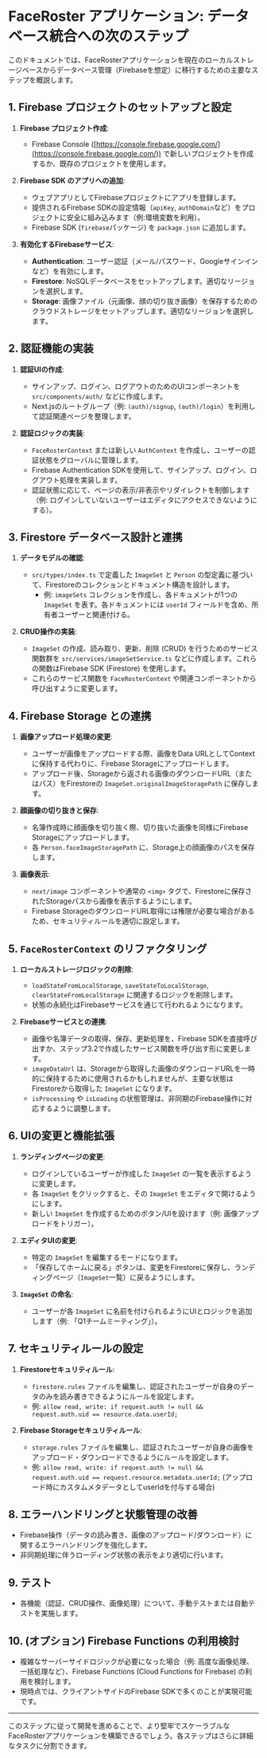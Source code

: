 
# FaceRoster アプリケーション: データベース統合への次のステップ

このドキュメントでは、FaceRosterアプリケーションを現在のローカルストレージベースからデータベース管理（Firebaseを想定）に移行するための主要なステップを概説します。

## 1. Firebase プロジェクトのセットアップと設定

1.  **Firebase プロジェクト作成**:
    *   Firebase Console ([https://console.firebase.google.com/](https://console.firebase.google.com/)) で新しいプロジェクトを作成するか、既存のプロジェクトを使用します。

2.  **Firebase SDK のアプリへの追加**:
    *   ウェブアプリとしてFirebaseプロジェクトにアプリを登録します。
    *   提供されるFirebase SDKの設定情報（`apiKey`, `authDomain`など）をプロジェクトに安全に組み込みます（例:環境変数を利用）。
    *   Firebase SDK (`firebase`パッケージ) を `package.json` に追加します。

3.  **有効化するFirebaseサービス**:
    *   **Authentication**: ユーザー認証（メール/パスワード、Googleサインインなど）を有効にします。
    *   **Firestore**: NoSQLデータベースをセットアップします。適切なリージョンを選択します。
    *   **Storage**: 画像ファイル（元画像、顔の切り抜き画像）を保存するためのクラウドストレージをセットアップします。適切なリージョンを選択します。

## 2. 認証機能の実装

1.  **認証UIの作成**:
    *   サインアップ、ログイン、ログアウトのためのUIコンポーネントを `src/components/auth/` などに作成します。
    *   Next.jsのルートグループ（例: `(auth)/signup`, `(auth)/login`）を利用して認証関連ページを整理します。

2.  **認証ロジックの実装**:
    *   `FaceRosterContext` または新しい `AuthContext` を作成し、ユーザーの認証状態をグローバルに管理します。
    *   Firebase Authentication SDKを使用して、サインアップ、ログイン、ログアウト処理を実装します。
    *   認証状態に応じて、ページの表示/非表示やリダイレクトを制御します（例: ログインしていないユーザーはエディタにアクセスできないようにする）。

## 3. Firestore データベース設計と連携

1.  **データモデルの確認**:
    *   `src/types/index.ts` で定義した `ImageSet` と `Person` の型定義に基づいて、Firestoreのコレクションとドキュメント構造を設計します。
        *   例: `imageSets` コレクションを作成し、各ドキュメントが1つの `ImageSet` を表す。各ドキュメントには `userId` フィールドを含め、所有者ユーザーと関連付ける。

2.  **CRUD操作の実装**:
    *   `ImageSet` の作成、読み取り、更新、削除 (CRUD) を行うためのサービス関数群を `src/services/imageSetService.ts` などに作成します。これらの関数はFirebase SDK (Firestore) を使用します。
    *   これらのサービス関数を `FaceRosterContext` や関連コンポーネントから呼び出すように変更します。

## 4. Firebase Storage との連携

1.  **画像アップロード処理の変更**:
    *   ユーザーが画像をアップロードする際、画像をData URLとしてContextに保持する代わりに、Firebase Storageにアップロードします。
    *   アップロード後、Storageから返される画像のダウンロードURL（またはパス）をFirestoreの `ImageSet.originalImageStoragePath` に保存します。

2.  **顔画像の切り抜きと保存**:
    *   名簿作成時に顔画像を切り抜く際、切り抜いた画像を同様にFirebase Storageにアップロードします。
    *   各 `Person.faceImageStoragePath` に、Storage上の顔画像のパスを保存します。

3.  **画像表示**:
    *   `next/image` コンポーネントや通常の `<img>` タグで、Firestoreに保存されたStorageパスから画像を表示するようにします。
    *   Firebase StorageのダウンロードURL取得には権限が必要な場合があるため、セキュリティルールを適切に設定します。

## 5. `FaceRosterContext` のリファクタリング

1.  **ローカルストレージロジックの削除**:
    *   `loadStateFromLocalStorage`, `saveStateToLocalStorage`, `clearStateFromLocalStorage` に関連するロジックを削除します。
    *   状態の永続化はFirebaseサービスを通じて行われるようになります。

2.  **Firebaseサービスとの連携**:
    *   画像や名簿データの取得、保存、更新処理を、Firebase SDKを直接呼び出すか、ステップ3.2で作成したサービス関数を呼び出す形に変更します。
    *   `imageDataUrl` は、Storageから取得した画像のダウンロードURLを一時的に保持するために使用されるかもしれませんが、主要な状態はFirestoreから取得した `ImageSet` になります。
    *   `isProcessing` や `isLoading` の状態管理は、非同期のFirebase操作に対応するように調整します。

## 6. UIの変更と機能拡張

1.  **ランディングページの変更**:
    *   ログインしているユーザーが作成した `ImageSet` の一覧を表示するように変更します。
    *   各 `ImageSet` をクリックすると、その `ImageSet` をエディタで開けるようにします。
    *   新しい `ImageSet` を作成するためのボタン/UIを設けます（例: 画像アップロードをトリガー）。

2.  **エディタUIの変更**:
    *   特定の `ImageSet` を編集するモードになります。
    *   「保存してホームに戻る」ボタンは、変更をFirestoreに保存し、ランディングページ（`ImageSet`一覧）に戻るようにします。

3.  **`ImageSet` の命名**:
    *   ユーザーが各 `ImageSet` に名前を付けられるようにUIとロジックを追加します（例: 「Q1チームミーティング」）。

## 7. セキュリティルールの設定

1.  **Firestoreセキュリティルール**:
    *   `firestore.rules` ファイルを編集し、認証されたユーザーが自身のデータのみを読み書きできるようにルールを設定します。
    *   例: `allow read, write: if request.auth != null && request.auth.uid == resource.data.userId;`

2.  **Firebase Storageセキュリティルール**:
    *   `storage.rules` ファイルを編集し、認証されたユーザーが自身の画像をアップロード・ダウンロードできるようにルールを設定します。
    *   例: `allow read, write: if request.auth != null && request.auth.uid == request.resource.metadata.userId;` (アップロード時にカスタムメタデータとしてuserIdを付与する場合)

## 8. エラーハンドリングと状態管理の改善

*   Firebase操作（データの読み書き、画像のアップロード/ダウンロード）に関するエラーハンドリングを強化します。
*   非同期処理に伴うローディング状態の表示をより適切に行います。

## 9. テスト

*   各機能（認証、CRUD操作、画像処理）について、手動テストまたは自動テストを実施します。

## 10. (オプション) Firebase Functions の利用検討

*   複雑なサーバーサイドロジックが必要になった場合（例: 高度な画像処理、一括処理など）、Firebase Functions (Cloud Functions for Firebase) の利用を検討します。
*   現時点では、クライアントサイドのFirebase SDKで多くのことが実現可能です。

---

このステップに従って開発を進めることで、より堅牢でスケーラブルなFaceRosterアプリケーションを構築できるでしょう。各ステップはさらに詳細なタスクに分割できます。
